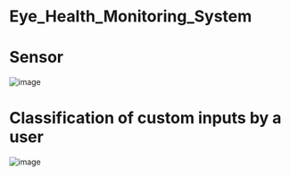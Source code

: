 # Eye_Health_Monitoring_System
# Sensor
![image](https://github.com/Jankruti/Eye_Health_Monitoring_System/assets/110399146/74ec7a8f-e03b-4d00-94b6-e19b36e3b20a)
# Classification of custom inputs by a user
![image](https://github.com/Jankruti/Eye_Health_Monitoring_System/assets/110399146/c42b0388-ad86-4890-84c6-0c4a754de3e1)

